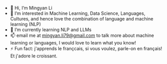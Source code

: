 - 👋 Hi, I’m Mingyan Li
- 👀 I’m interested in Machine Learning, Data Science, Languages, Cultures, and hence love the combination of language and machine learning (NLP)
- 🌱 I’m currently learning NLP and LLMs
- 📫 email me at mingyan.li79@gmail.com to talk more about machine learning or languages, I would love to learn what you know!
- ⚡ Fun fact: j'apprends le fran&ccedil;cais, si vous voulez, parle-on en fran&ccedil;ais! Et j'adore le croissant.

<!---
MingyanLi-79/MingyanLi-79 is a ✨ special ✨ repository because its `README.md` (this file) appears on your GitHub profile.
You can click the Preview link to take a look at your changes.
--->
